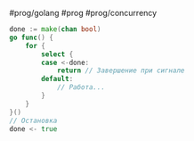 #prog/golang #prog #prog/concurrency 

```go
done := make(chan bool)
go func() {
    for {
        select {
        case <-done:
            return // Завершение при сигнале
        default:
            // Работа...
        }
    }
}()
// Остановка
done <- true
```
